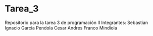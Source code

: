 # Tarea_3
Repositorio para la tarea 3 de programación II Integrantes: Sebastian Ignacio Garcia Pendola Cesar Andres Franco Mindiola

